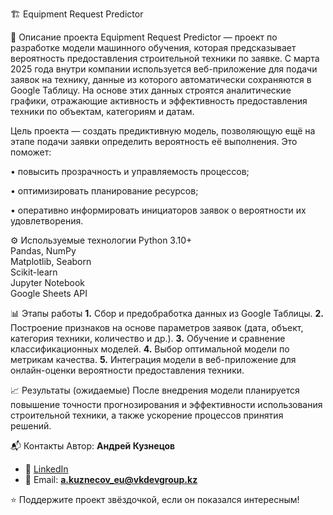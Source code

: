 🏗️ Equipment Request Predictor

📌 Описание проекта
Equipment Request Predictor — проект по разработке модели машинного обучения, которая предсказывает вероятность предоставления строительной техники по заявке.
С марта 2025 года внутри компании используется веб-приложение для подачи заявок на технику, данные из которого автоматически сохраняются в Google Таблицу. На основе этих данных строятся аналитические графики, отражающие активность и эффективность предоставления техники по объектам, категориям и датам.

Цель проекта — создать предиктивную модель, позволяющую ещё на этапе подачи заявки определить вероятность её выполнения. Это поможет:

• повысить прозрачность и управляемость процессов;

• оптимизировать планирование ресурсов;

• оперативно информировать инициаторов заявок о вероятности их удовлетворения.

⚙️ Используемые технологии
Python 3.10+  
Pandas, NumPy  
Matplotlib, Seaborn  
Scikit-learn  
Jupyter Notebook  
Google Sheets API

📊 Этапы работы
**1.** Сбор и предобработка данных из Google Таблицы.
**2.** Построение признаков на основе параметров заявок (дата, объект, категория техники, количество и др.).
**3.** Обучение и сравнение классификационных моделей.
**4.** Выбор оптимальной модели по метрикам качества.
**5.** Интеграция модели в веб-приложение для онлайн-оценки вероятности предоставления техники.

📈 Результаты (ожидаемые)
После внедрения модели планируется повышение точности прогнозирования и эффективности использования строительной техники, а также ускорение процессов принятия решений.

📬 Контакты
Автор: **Андрей Кузнецов**
- 💼 [LinkedIn](https://www.linkedin.com/in/andrey-kuznetsov-95a0302a9/)  
- 📧 Email: **a.kuznecov_eu@vkdevgroup.kz**  

⭐ Поддержите проект звёздочкой, если он показался интересным!


